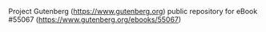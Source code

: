 Project Gutenberg (https://www.gutenberg.org) public repository for
eBook #55067 (https://www.gutenberg.org/ebooks/55067)
